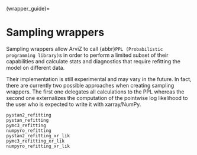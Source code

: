(wrapper_guide)=
# Sampling wrappers
Sampling wrappers allow ArviZ to call {abbr}`PPL (Probabilistic programming library)`s in order to perform a limited
subset of their capabilities and calculate stats and diagnostics that require
refitting the model on different data.

Their implementation is still experimental and may vary in the future. In fact,
there are currently two possible approaches when creating sampling wrappers.
The first one delegates all calculations to the PPL
whereas the second one externalizes the computation of the pointwise log
likelihood to the user who is expected to write it with xarray/NumPy.

```{toctree}
pystan2_refitting
pystan_refitting
pymc3_refitting
numpyro_refitting
pystan2_refitting_xr_lik
pymc3_refitting_xr_lik
numpyro_refitting_xr_lik
```
